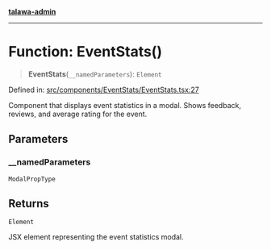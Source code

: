 [**talawa-admin**](../../../../README.md)

***

# Function: EventStats()

> **EventStats**(`__namedParameters`): `Element`

Defined in: [src/components/EventStats/EventStats.tsx:27](https://github.com/MayankJha014/talawa-admin/blob/0dd35cc200a4ed7562fa81ab87ec9b2a6facd18b/src/components/EventStats/EventStats.tsx#L27)

Component that displays event statistics in a modal.
Shows feedback, reviews, and average rating for the event.

## Parameters

### \_\_namedParameters

`ModalPropType`

## Returns

`Element`

JSX element representing the event statistics modal.
